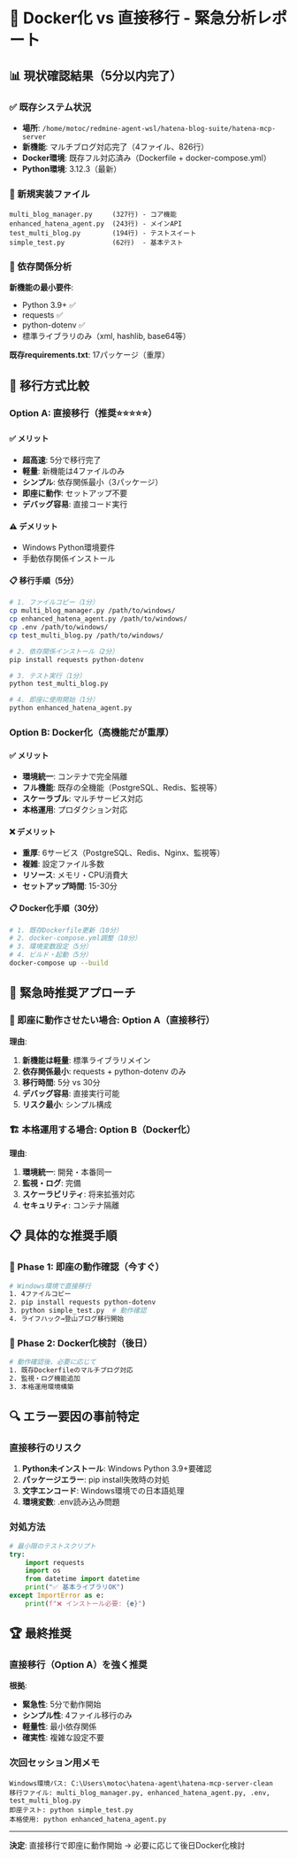 # 🐳 Docker化 vs 直接移行 - 緊急分析レポート

## 📊 現状確認結果（5分以内完了）

### ✅ 既存システム状況
- **場所**: `/home/motoc/redmine-agent-wsl/hatena-blog-suite/hatena-mcp-server`
- **新機能**: マルチブログ対応完了（4ファイル、826行）
- **Docker環境**: 既存フル対応済み（Dockerfile + docker-compose.yml）
- **Python環境**: 3.12.3（最新）

### 📁 新規実装ファイル
```
multi_blog_manager.py     (327行) - コア機能
enhanced_hatena_agent.py  (243行) - メインAPI
test_multi_blog.py        (194行) - テストスイート
simple_test.py            (62行)  - 基本テスト
```

### 🔧 依存関係分析
**新機能の最小要件**:
- Python 3.9+ ✅
- requests ✅
- python-dotenv ✅
- 標準ライブラリのみ（xml, hashlib, base64等）

**既存requirements.txt**: 17パッケージ（重厚）

## 🚀 移行方式比較

### Option A: 直接移行（推奨⭐⭐⭐⭐⭐）

#### ✅ メリット
- **超高速**: 5分で移行完了
- **軽量**: 新機能は4ファイルのみ
- **シンプル**: 依存関係最小（3パッケージ）
- **即座に動作**: セットアップ不要
- **デバッグ容易**: 直接コード実行

#### ⚠️ デメリット
- Windows Python環境要件
- 手動依存関係インストール

#### 📋 移行手順（5分）
```bash
# 1. ファイルコピー（1分）
cp multi_blog_manager.py /path/to/windows/
cp enhanced_hatena_agent.py /path/to/windows/
cp .env /path/to/windows/
cp test_multi_blog.py /path/to/windows/

# 2. 依存関係インストール（2分）
pip install requests python-dotenv

# 3. テスト実行（1分）
python test_multi_blog.py

# 4. 即座に使用開始（1分）
python enhanced_hatena_agent.py
```

### Option B: Docker化（高機能だが重厚）

#### ✅ メリット
- **環境統一**: コンテナで完全隔離
- **フル機能**: 既存の全機能（PostgreSQL、Redis、監視等）
- **スケーラブル**: マルチサービス対応
- **本格運用**: プロダクション対応

#### ❌ デメリット
- **重厚**: 6サービス（PostgreSQL、Redis、Nginx、監視等）
- **複雑**: 設定ファイル多数
- **リソース**: メモリ・CPU消費大
- **セットアップ時間**: 15-30分

#### 📋 Docker化手順（30分）
```bash
# 1. 既存Dockerfile更新（10分）
# 2. docker-compose.yml調整（10分）
# 3. 環境変数設定（5分）
# 4. ビルド・起動（5分）
docker-compose up --build
```

## 🎯 緊急時推奨アプローチ

### **🚨 即座に動作させたい場合: Option A（直接移行）**

**理由**:
1. **新機能は軽量**: 標準ライブラリメイン
2. **依存関係最小**: requests + python-dotenv のみ
3. **移行時間**: 5分 vs 30分
4. **デバッグ容易**: 直接実行可能
5. **リスク最小**: シンプル構成

### **🏗️ 本格運用する場合: Option B（Docker化）**

**理由**:
1. **環境統一**: 開発・本番同一
2. **監視・ログ**: 完備
3. **スケーラビリティ**: 将来拡張対応
4. **セキュリティ**: コンテナ隔離

## 📋 具体的な推奨手順

### 🎯 Phase 1: 即座の動作確認（今すぐ）
```bash
# Windows環境で直接移行
1. 4ファイルコピー
2. pip install requests python-dotenv  
3. python simple_test.py  # 動作確認
4. ライフハック→登山ブログ移行開始
```

### 🎯 Phase 2: Docker化検討（後日）
```bash
# 動作確認後、必要に応じて
1. 既存Dockerfileのマルチブログ対応
2. 監視・ログ機能追加
3. 本格運用環境構築
```

## 🔍 エラー要因の事前特定

### 直接移行のリスク
1. **Python未インストール**: Windows Python 3.9+要確認
2. **パッケージエラー**: pip install失敗時の対処
3. **文字エンコード**: Windows環境での日本語処理
4. **環境変数**: .env読み込み問題

### 対処方法
```python
# 最小限のテストスクリプト
try:
    import requests
    import os
    from datetime import datetime
    print("✅ 基本ライブラリOK")
except ImportError as e:
    print(f"❌ インストール必要: {e}")
```

## 🏆 最終推奨

### **直接移行（Option A）を強く推奨**

**根拠**:
- **緊急性**: 5分で動作開始
- **シンプル性**: 4ファイル移行のみ  
- **軽量性**: 最小依存関係
- **確実性**: 複雑な設定不要

### 次回セッション用メモ
```
Windows環境パス: C:\Users\motoc\hatena-agent\hatena-mcp-server-clean
移行ファイル: multi_blog_manager.py, enhanced_hatena_agent.py, .env, test_multi_blog.py
即座テスト: python simple_test.py
本格使用: python enhanced_hatena_agent.py
```

---
**決定**: 直接移行で即座に動作開始 → 必要に応じて後日Docker化検討